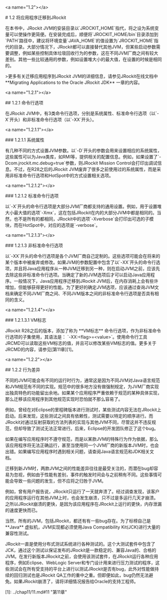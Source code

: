 &lt;a name="1.2"&gt;&lt;/a&gt;

\# 1.2 将应用程序迁移到JRockit



在本书中，JRockit JVM的安装目录以\`JROCKIT\_HOME\`指代，将之设为系统变量可以使操作更简便。在安装完成后，顺便将\`JROCKIT\_HOME/bin\`目录添加到\`PATH\`路径中，建议将环境变量\`JAVA\_HOME\`的值设置为\`JROCKIT\_HOME\`指代的目录。大部分情况下，JRockit都可以直接替代其他JVM，但某些启动参数需要调整，例如某些控制具体垃圾回收行为的参数，这在不同JVM厂商之间有较大差别。其他一些比较通用的参数，例如设置堆大小的最大值，在设置的时候是相同的。



&gt;更多有关迁移应用程序到JRockit JVM的详细信息，请参见JRockit在线文档中 \*\*Migrating Applications to the Oracle JRockit JDK\*\* 一章的内容。



&lt;a name="1.2.1"&gt;&lt;/a&gt;

\#\# 1.2.1 命令行选项



在JRockit JVM中，有3类命令行选项，分别是系统属性、标准命令行选项（以\`-X\`开头）和非标准命令行选项（以\`-XX\`开头）。



&lt;a name="1.2.1.1"&gt;&lt;/a&gt;

\#\#\# 1.2.1.1 系统属性



有几种不同的方式设置JVM参数。以\`-D\`开头的参数会用来设置相应的系统属性，这些属性可以为Java类库，如RMI等，提供相关的配置信息。例如，如果设置了\`-Dcom.jrockit.mc.debug=true\`参数，则JRockit Mission Control会打印出调试信息。不过，在R28之后的JRockit JVM废弃了很多之前使用过的系统属性，而是采用非标准命令行选项和HotSpot中的方式设置相关选项。



&lt;a name="1.2.1.2"&gt;&lt;/a&gt;

\#\#\# 1.2.1.2 标准命令行选项



以\`-X\`开头的命令行选项是大部分JVM厂商都支持的通用设置。例如，用于设置堆大小最大值的选项\`-Xmx\`，这在包括JRockit在内的大部分JVM中都是相同的。当然，也不是所有的都相同，JRockit中的选项\`-Xverbose\`会打印出可选的子模块，而在HotSpot中，对应的选项是\`-verbose\`。



&lt;a name="1.2.1.3"&gt;&lt;/a&gt;

\#\#\# 1.2.1.3 非标准命令行选项



以\`-XX\`开头的命令行选项是各个JVM厂商自己定制的。这些选项可能会在将来的某个版本中被废弃或修改。如果JVM的参数配置中包含了以\`-XX\`开头的命令行选项，并且将Java应用程序从一种JVM迁移到另一种，则在启动JVM之前，应该先去除这些非标准命令行选项。当确定了新的JVM选项后才可以启动Java应用程序。一般情况下，Java应用程序迁移到JRockit JVM后，在内存消耗上会有些许增加，但能够获得更好的性能。为了更好的确定JVM选项，应该通过查询JVM文档来确定不同JVM厂商之间、不同JVM版本之间的非标准命令行选项是否具有相同的含义。



&lt;a name="1.2.1.4"&gt;&lt;/a&gt;

\#\#\# 1.2.1.3.1 VM标志



JRockit R28之后的版本，添加了称为 \*\*VM标志\*\* 命令行选项，作为非标准命令行选项的子集使用，其语法是： \`-XX:&lt;flag&gt;=&lt;value&gt;\`。使用命令行工具JRCMD可以读取这些VM标志的值，并且可以修改某些VM标志的值。更多关于JRCMD的内容，请参见\[第11章\]\[1\]。



&lt;a name="1.2.2"&gt;&lt;/a&gt;

\#\# 1.2.2 行为差异



不同的JVM可能会有不同的运行时行为，通常这是因为不同JVM对Java语言规范和JVM规范有不同的实现。规范中的很多地方没有做强制规定，为JVM厂商实现出独具特色的功能留出余地。如果某个应用程序严重依赖于规范的某种具体实现，那么迁移该应用程序到其他规范实现时恐怕就不那么容易了。



例如，曾经在对Eclipse的里程碑版本进行测试时，某些测试内容无法在JRockit上启动。后来发现，这些测试之间具有依赖性，测试需要以特定的顺序进行。而JRockit对通过反射获取的方法列表的实现与其他JVM不同，尽管这并不违反规范，但却导致了测试无法正常进行。后来，Eclipse的开发团队修正了这个bug。



如果在编写应用程序时不遵守规范，而是以某款JVM的特殊行为作为依据，那么该应用程序将无法正确运行，甚至当使用同一个JVM厂商的新版本JVM时，也会出错。如果编写应用程序时遇到相关问题，请查阅Java语言规范和JDK相关文档。



迁移到新JVM时，两款JVM之间的性能差异往往是最受关注的，而潜在bug却容易为忽视，例如由于性能有差别，事件的触发时间会与之前稍有不同。这些事情可能会导致一些问题的发生，但不应将之归咎于JVM。



例如，曾有用户报告说，JRockit只运行了一天就奔溃了。经过调查发现，该客户的应用程序运行在其他JVM上时，也会发生崩溃，只不过是多运行几天才崩溃。之所以JRockit崩溃的更快，是因为该应用程序在JRockit上运行的更快，内存泄漏的速度更快而已。



当然，所有的JVM，包括JRockit，都还有有一些bug存在。为了标榜自己是 \*\*Java\*\* 虚拟机，JVM实现都必须使用Java Compatibility Kit\(JCK\)进行大量的兼容性测试。



JRockit一直是使用分布式测试系统进行各种测试的。这个大测试套件中包含了JCK，通过这个测试以保证发布的JRockit是一款稳定的、兼容Java的、合格的JVM。在发行新版本JRockit之前，会使用该测试套件，在JRockit运行各种应用程序，例如Eclipse、WebLogic Server和专门设计用来进行压力测试的程序，这些测试会在所有受支持的平台上进行以测试JRockit是否有bug，此外对性能做持续的回归测试也是JRockit QA工作的重中之重。但即便如此，bug仍然无法避免。如果JRockit崩溃了，请将详细情况报告给Oracle的支持工程师。





\[1\]:    ../chap11/11.md\#11    "第11章"



